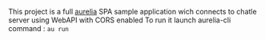 This project is a full [aurelia](http://aurelia.io) SPA sample application wich connects to chatle server using WebAPI with CORS enabled
To run it launch aurelia-cli command : `au run`
